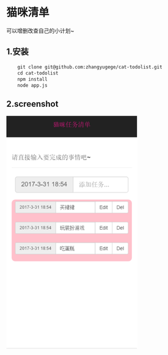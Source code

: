 猫咪清单
================
可以增删改查自己的小计划~

## 1.安装
```
    git clone git@github.com:zhangyugege/cat-todolist.git
    cd cat-todolist
    npm install
    node app.js
```

## 2.screenshot

![image](screenshot.png)
